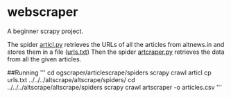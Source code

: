 # webscraper
A beginner scrapy project.

The spider [articl.py](ogscraper/articlescrape/spiders/articl.py) retrieves the URLs of all the articles from altnews.in and stores them in a file ([urls.txt](ogscraper/articlescrape/spiders/urls.txt))
Then the spider [artcraper.py](altscrape/altscrape/spiders/artscraper.py ) retrieves the data from all the given articles.

##Running
'''
cd ogscraper/articlescrape/spiders
scrapy crawl articl
cp urls.txt  ../../../altscrape/altscrape/spiders/
cd ../../../altscrape/altscrape/spiders
scrapy crawl artscraper -o articles.csv
'''
